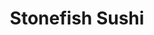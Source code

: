 ---
layout: place
title: Stonefish Sushi
permalink: /colorado/cortez/stonefish-sushi.html
stateAbbr: CO
stateName: Colorado
cityName: Cortez
seo:
  type: restaurant
  links: http://stonefishsushi.com/
place_id: ChIJp1yz8JZvOYcRIwoI8haSB-Q
photos:
  - name: >-
      places/ChIJp1yz8JZvOYcRIwoI8haSB-Q/photos/AeeoHcIE92KksMykOXShtyvohhD_U2RMpptEQ8YjEZDg4cPZLy4_Zgegn5THljy3ShKLkQp1daMFt3EhDZRZYOYV1QUEUPMxQhhe_yV12Bun2yggmjRgBs5FzLfHplMnxZ9I0qdrLrsCcHouDe8NIVncZSn7GAPL7OP5bf4ewFd_5_as3KC8Ib6JFtZXyAhU45y70piWrDm-JGRlw9fD7vZrR8HiVEMPhSg6PbCWBP9E6uB7tQLkqqrs_sM82uj0hoT2tGteXD8fh0FCJ7tol1Tei1BN-MSC-7zW9aD66nxHQgYcQg
    widthPx: 4032
    heightPx: 3024
    authorAttributions:
      - displayName: Stonefish Sushi
        uri: https://maps.google.com/maps/contrib/111255830020938617249
        photoUri: >-
          https://lh3.googleusercontent.com/a/ACg8ocLb_51wxPFD2cv_wnVzJ7WYQeUF9zRHvVN90lLW-W5QjVXxnA=s100-p-k-no-mo
    flagContentUri: >-
      https://www.google.com/local/imagery/report/?cb_client=maps_api_places.places_api&image_key=!1e10!2sAF1QipNvZF91OHsFy0BQDLprHVfqwukC1fH0NXm1b0vA&hl=en-US
    googleMapsUri: >-
      https://www.google.com/maps/place//data=!3m4!1e2!3m2!1sAF1QipNvZF91OHsFy0BQDLprHVfqwukC1fH0NXm1b0vA!2e10!4m2!3m1!1s0x87396f96f0b35ca7:0xe4079216f2080a23
  - name: >-
      places/ChIJp1yz8JZvOYcRIwoI8haSB-Q/photos/AeeoHcIRlci28E0aQo7jceYsdE2mCyCBAZkVRt20bMriwm8JK8-19h_7kD-aAwYtKkyfhQz6abbJFmyWu4dJGLTYGq4NzBiarQlcu5npXEJkywCHw4103CPzdoxtkNlS1elFBJFcIzstusK4DF5QHAZ0Iv5qV0yB2p9-xUUWn_Bkp613M--5novc7GNwmLcYWeGW6KcoakWtPCTEuPn0K9KsazwoSy1FzNw4c2ZF01uJSL-kL8Wp9BHMJ5-LT1kfgAjfr-WcvibLxm3l9nNnZkYoKwjFgJ1kUm-TujCzy-EwWtfpDw
    widthPx: 1536
    heightPx: 2048
    authorAttributions:
      - displayName: Stonefish Sushi
        uri: https://maps.google.com/maps/contrib/111255830020938617249
        photoUri: >-
          https://lh3.googleusercontent.com/a/ACg8ocLb_51wxPFD2cv_wnVzJ7WYQeUF9zRHvVN90lLW-W5QjVXxnA=s100-p-k-no-mo
    flagContentUri: >-
      https://www.google.com/local/imagery/report/?cb_client=maps_api_places.places_api&image_key=!1e10!2sAF1QipOO3wwOqlhQ9DzNq70jLEuuUDKhLptN0w1rhslY&hl=en-US
    googleMapsUri: >-
      https://www.google.com/maps/place//data=!3m4!1e2!3m2!1sAF1QipOO3wwOqlhQ9DzNq70jLEuuUDKhLptN0w1rhslY!2e10!4m2!3m1!1s0x87396f96f0b35ca7:0xe4079216f2080a23
  - name: >-
      places/ChIJp1yz8JZvOYcRIwoI8haSB-Q/photos/AeeoHcLmfF3yk8OFAChwPscvoJJUPmyaTpRGZlTqXgZOhOC_puf3l2LqpZ4j0tFOO6XlqD017Ge2RL9X1cFxTOI8rgES0xSU3E8Nw6NXi84Ds2-paIh3twa3i8ePGXagPna_4SCZUsvTuH7TGjMQS12oTfSA6vBY7aAEA80wJiD7pgDXj_BVFlNcGCACSsI0jta41QWdtXr8OZXyRkzb7so0b4gaGxI3pqWZmGLcg-CL9tLI4dQfWvHmmpoaDpCfCx3UfLFelqq1Fub-2C5_FYogb401M34pIgC6k8qVsIXym87zaA
    widthPx: 2048
    heightPx: 1536
    authorAttributions:
      - displayName: Stonefish Sushi
        uri: https://maps.google.com/maps/contrib/111255830020938617249
        photoUri: >-
          https://lh3.googleusercontent.com/a/ACg8ocLb_51wxPFD2cv_wnVzJ7WYQeUF9zRHvVN90lLW-W5QjVXxnA=s100-p-k-no-mo
    flagContentUri: >-
      https://www.google.com/local/imagery/report/?cb_client=maps_api_places.places_api&image_key=!1e10!2sAF1QipOrSVvx8CAHbsrb2dFwQFetu2A1xBBSVoTclWEJ&hl=en-US
    googleMapsUri: >-
      https://www.google.com/maps/place//data=!3m4!1e2!3m2!1sAF1QipOrSVvx8CAHbsrb2dFwQFetu2A1xBBSVoTclWEJ!2e10!4m2!3m1!1s0x87396f96f0b35ca7:0xe4079216f2080a23
  - name: >-
      places/ChIJp1yz8JZvOYcRIwoI8haSB-Q/photos/AeeoHcJOOBbpJpM0Bp0NZT6MA5sC5OzMunpJFbXBb7MrUAA0RWpyCQbn4fF3-FQketdqTbpheR1B0OdxK49LKO1ZDSeHSo5ih3Z4PuY8enw9ZFlgUNQxWaC--Uc2T8gdReUJ9JZfZ0nZo_tFBSHAaQJEUIqddFPNdwz6yAmwi9NH7Qv9JM5hDMf2VNXImObW9wgDtHFqZ5LB0kukB_LmbJ_0Bf4WSKa3gbwA49OctLyIWf32bzLJtdkNXhv9uhPQrzmKgExv-BlFlowho_EfrVntIMUzQBVZ0C00rYZ5sNIP3Z-bDwkagw7Hyk6p2dDLphF5rQXD4ahp7wdoWhqnZxrraYb6MGb7YzcFEXjwF_PcJzWdcv9V8QwOU52Yv_v1aU3qVCwOaP4IrunIRRlqa6sR2DOLJhtl3Ja2tfUdFZEk4q4
    widthPx: 3038
    heightPx: 1800
    authorAttributions:
      - displayName: Ro OSully
        uri: https://maps.google.com/maps/contrib/107070449342404839763
        photoUri: >-
          https://lh3.googleusercontent.com/a-/ALV-UjWE-nn5NVXmkQCh77ZObFcvcB4x8RQbKzdwXIh910X4NClMD8W3mQ=s100-p-k-no-mo
    flagContentUri: >-
      https://www.google.com/local/imagery/report/?cb_client=maps_api_places.places_api&image_key=!1e10!2sCIHM0ogKEICAgIDOs_GiWw&hl=en-US
    googleMapsUri: >-
      https://www.google.com/maps/place//data=!3m4!1e2!3m2!1sCIHM0ogKEICAgIDOs_GiWw!2e10!4m2!3m1!1s0x87396f96f0b35ca7:0xe4079216f2080a23
  - name: >-
      places/ChIJp1yz8JZvOYcRIwoI8haSB-Q/photos/AeeoHcJfQsNhqnpqgofB6VV_1HQzEiP7GDrCBeZA24PF-j5rALJpxX9exdACaOylLjjALzWeRBMVbxoHBhSdR_HxwehpJAt0uy9NDw9RDnuvYwsSE-FhBHQ3PzzyUQvsu9NlzD38BZkM-F_muB-cl6uRpl7qw8OC3hDiK3t8bvVFYJ1L4TEwYkyPoSNf0P9uHJstYjeIYOCWW6fg8jpGRuHH6CQaE3FSQbrZJNtxyt2ju-RrFLlcmWdsImaLFGPEbzIFDl9hZetNT_GMXFEqpgGpsiECiVAL1RjsrcKd9SHgySE-FQ
    widthPx: 1984
    heightPx: 2048
    authorAttributions:
      - displayName: Stonefish Sushi
        uri: https://maps.google.com/maps/contrib/111255830020938617249
        photoUri: >-
          https://lh3.googleusercontent.com/a/ACg8ocLb_51wxPFD2cv_wnVzJ7WYQeUF9zRHvVN90lLW-W5QjVXxnA=s100-p-k-no-mo
    flagContentUri: >-
      https://www.google.com/local/imagery/report/?cb_client=maps_api_places.places_api&image_key=!1e10!2sAF1QipOMf3V4-CsJQ3kqjD3S14pNCUtA_08L8cvTHw-k&hl=en-US
    googleMapsUri: >-
      https://www.google.com/maps/place//data=!3m4!1e2!3m2!1sAF1QipOMf3V4-CsJQ3kqjD3S14pNCUtA_08L8cvTHw-k!2e10!4m2!3m1!1s0x87396f96f0b35ca7:0xe4079216f2080a23
  - name: >-
      places/ChIJp1yz8JZvOYcRIwoI8haSB-Q/photos/AeeoHcJq0cBKSxUQKfFT8zo0ovpB95xwXkoUfE9MffFq7RuQ0jBt_5Y0GRryNiqwFaAyXegd-ZrxLFr8bIioNvg0C9Pxim8vBxvPFPF39k59ZFNjkXz2lC98lE463SDoh-b1Hh7zUsNKM7x-ndeBTTTYC9wxk1MGl5UnSTZg_VObCnJYuZxf9lTjiKjWFhT_fxFX-1e-yIjdWjqQmVQaC2hD4_EkiImjKwy9BT4AfyOALYBrVT9CRt8nBCYRtN0ujho7wn7D4njhtl8sebMCCFyBLr67uMQHWZ_wJGUYjNAC1PqcAszehkirHP31J4XB_QrEWKTVZHU4DedJidKDpHCYi5Rw_rkFG59gfMYJFCzd81p-swtMutyZzcr7TTDUNc2j4TbKde8yjW5SyHiD0BrtY2PD9NVjPaUbslEjd80KXQMWtw
    widthPx: 4608
    heightPx: 2592
    authorAttributions:
      - displayName: Idunn The Wanderer
        uri: https://maps.google.com/maps/contrib/117794778738370903863
        photoUri: >-
          https://lh3.googleusercontent.com/a-/ALV-UjWjoBO-AzBmUQm6YveSjMF1cPtxKJngQGk9vJhIeDBCjiOa2uBIlA=s100-p-k-no-mo
    flagContentUri: >-
      https://www.google.com/local/imagery/report/?cb_client=maps_api_places.places_api&image_key=!1e10!2sCIHM0ogKEICAgICGicrEPA&hl=en-US
    googleMapsUri: >-
      https://www.google.com/maps/place//data=!3m4!1e2!3m2!1sCIHM0ogKEICAgICGicrEPA!2e10!4m2!3m1!1s0x87396f96f0b35ca7:0xe4079216f2080a23
  - name: >-
      places/ChIJp1yz8JZvOYcRIwoI8haSB-Q/photos/AeeoHcKGKVq5Wjby-y7MS9VGyN4yi3_3P79TOWM6ZJWmgqNQwDgNPMyn-PcijYVV7A8cy0DxwdIV6m6l6Z4ul8mh406UGZTgRZ8eaUk2PxeNUsPjlF2S7rbd0purfup1039SA2b0gTrjNTU9nQdlGn07mBjzdOlVZhwW7qxb8XPy9gglAnJRHiAq6yIo-lBy-MY_Yu-tiF4U5PtYrLkSzV0ayqd8CCqzO47SyipA7qGBEu8rLAl5i4mskf0peTvpAZyLOz9dI9VpzO96NuHOGGRPAq6V0nHKy38hbSGWqci4_tTiqEYDeUhREamIuxMQY8ehLOuzWEdZsozDx7IapxmrIK4CEWj5VQLfTJNohLMARoYDmjl5pgiFZNUnz88W6B0D7AzkU0GrHKo9W3VcYbI_rMvXowyq-sSSYoBY6u1HDxlZ7g
    widthPx: 800
    heightPx: 600
    authorAttributions:
      - displayName: zichangPraying toTheLord
        uri: https://maps.google.com/maps/contrib/111330762434800941371
        photoUri: >-
          https://lh3.googleusercontent.com/a-/ALV-UjVpcOaaNu_xXGolHtCm71HO5V0gm0YfGhsJdKtKIsC38-MM1X3q=s100-p-k-no-mo
    flagContentUri: >-
      https://www.google.com/local/imagery/report/?cb_client=maps_api_places.places_api&image_key=!1e10!2sCIHM0ogKEICAgIDUnKfrWw&hl=en-US
    googleMapsUri: >-
      https://www.google.com/maps/place//data=!3m4!1e2!3m2!1sCIHM0ogKEICAgIDUnKfrWw!2e10!4m2!3m1!1s0x87396f96f0b35ca7:0xe4079216f2080a23
  - name: >-
      places/ChIJp1yz8JZvOYcRIwoI8haSB-Q/photos/AeeoHcIF5eyP8Wr-mKn7_DcnaR3PntAL0A9sytapBwZLGo_TFlPHT2jXkPTiI6pXN9hAix3Fk3SoSCyVRovMHAebDcrP8UZuamUlOq7TlBjlRkAuwLofjCkIaw_vV2YXpys4GsWGBKJXKvHJZ7SF1k0Oo0nplxAMRdcYHQf346sEBiMEQMBiiyLQByXdJoxERFdlWhPACJqLIIHTlXVEtPdC0n7FbJtWzwYVZ3gDS7aQVJBRQ7B2wKDweqx2voXT0TC8BJi-wqUE98HVVXHGZdtxevMlQYLZLHN_6aq1CudIbL7IqUHX7OgktE3wC-V7-SrcVa60ySIk88sVok1C9mkxW-KZUPKdTus3ppIhxLstpA1eEL3b1ShU0VlqfOhKWv2LYkFdCIOEqa5r3qsnUnf_sEfXX3dXwh-FnoyXiH2oOWw
    widthPx: 4032
    heightPx: 3024
    authorAttributions:
      - displayName: Darrell
        uri: https://maps.google.com/maps/contrib/106134431790330299252
        photoUri: >-
          https://lh3.googleusercontent.com/a-/ALV-UjXhLDACz1vEVYIbqoACedFQRLLelVfIraF_PQgeU7OZZfbRkKd0=s100-p-k-no-mo
    flagContentUri: >-
      https://www.google.com/local/imagery/report/?cb_client=maps_api_places.places_api&image_key=!1e10!2sCIHM0ogKEICAgIC3irzoPA&hl=en-US
    googleMapsUri: >-
      https://www.google.com/maps/place//data=!3m4!1e2!3m2!1sCIHM0ogKEICAgIC3irzoPA!2e10!4m2!3m1!1s0x87396f96f0b35ca7:0xe4079216f2080a23
  - name: >-
      places/ChIJp1yz8JZvOYcRIwoI8haSB-Q/photos/AeeoHcI5e0Ea3xRTbJbi89PTr54_n09makmMRBfiwqpONE8btrWH4bpN5Qxi05YH2PdI5Xia4qpONBZc9bUDkJB5VR666MdAz-l2Uvlb6qwGxFfspd1lCNIKv2nax67RfCsaL_ddcvHO9bl5aAkdNnYB5Iu51Ennx-wqMwkYa3AkXcZA3vtBmyc4Mc8SxQQTNGt1r1eTMxbRWTx2asa6ZWrZhJZ17ESKALx2vUKk5d0MZ3sSvLfHh4lqSsafhL0Ef9zgOewvZn2pwpRyn7R6XvLnc3trEgMdVnS9g-XRK_LY4CveXJv8DbyKiyVohI7tvQ8hylEZEheHmRh5sWArkPd-6Jgb9O_f5zfeNlFUz915x_op8fuIqNize2zbAU3zuuxUjBxHHXZaNa3JkX7a69WMPJnntx6WKv7Th0U199shcmZMMA
    widthPx: 3600
    heightPx: 4800
    authorAttributions:
      - displayName: Landon B
        uri: https://maps.google.com/maps/contrib/117793249096898163647
        photoUri: >-
          https://lh3.googleusercontent.com/a/ACg8ocLVWNjla8Fattep6rKnMUrdCbaEfxIo4GE55s88zRuEwQsrNw=s100-p-k-no-mo
    flagContentUri: >-
      https://www.google.com/local/imagery/report/?cb_client=maps_api_places.places_api&image_key=!1e10!2sCIHM0ogKEICAgMDA8pmOAQ&hl=en-US
    googleMapsUri: >-
      https://www.google.com/maps/place//data=!3m4!1e2!3m2!1sCIHM0ogKEICAgMDA8pmOAQ!2e10!4m2!3m1!1s0x87396f96f0b35ca7:0xe4079216f2080a23
  - name: >-
      places/ChIJp1yz8JZvOYcRIwoI8haSB-Q/photos/AeeoHcK5vy134oa13DOCpxDQO2eSnf8sWWCJOW2QWOV2Ip0TFKbMwA5aTpZxsSABmIhtNoZNfLadkXufK8bUHmAp1NPHPqcMtTgVzGqeKwO6Zq_H0F0bgHAhoJnaolQlhRk8wDEJwHUczU6ouBBtJY9SiaL_S0pvtw1JgvChQJmb3Yy6b_p_tJ87UYC4Hq6tAokt5U1KX_4EM9DX1lBf85hvB0eB6S48opU97osKre398gjnxyqX6KOjMeK6Bi1MZrRGXT2mdpQyF2trHoZR7jfsY-EcKrN3RwEGk5t-TIM6jPMsuHcctKWKPhNuFPJt6_y5NJsNA7LRL54VyakumgBQiXVY8mqpSALGhPG3_QqMK7PipRRZ3sFQXQUEP7nZxBaobcz3cbwvmo1U8tq-EMBHQ1TLZxbXf3GLspixU-4jqgZZUw
    widthPx: 4032
    heightPx: 3024
    authorAttributions:
      - displayName: Jimmy Martin
        uri: https://maps.google.com/maps/contrib/110185030924064622630
        photoUri: >-
          https://lh3.googleusercontent.com/a-/ALV-UjVU56FFNLa_a9J9db1awU1Eudlf4FuDtJYXxvBSkSked_kZooyFEg=s100-p-k-no-mo
    flagContentUri: >-
      https://www.google.com/local/imagery/report/?cb_client=maps_api_places.places_api&image_key=!1e10!2sCIHM0ogKEICAgICDqOn5Xw&hl=en-US
    googleMapsUri: >-
      https://www.google.com/maps/place//data=!3m4!1e2!3m2!1sCIHM0ogKEICAgICDqOn5Xw!2e10!4m2!3m1!1s0x87396f96f0b35ca7:0xe4079216f2080a23
address: 16 W Main St, Cortez, CO 81321, USA
street: 16 W Main St
city: Cortez
state: CO
zip: '81321'
country: USA
neighborhood: null
latitude: '37.348769'
longitude: '-108.585678'
accessibility_options:
  wheelchairAccessibleParking: true
  wheelchairAccessibleRestroom: true
  wheelchairAccessibleSeating: true
business_status: OPERATIONAL
name: Stonefish Sushi
google_maps_links:
  directionsUri: >-
    https://www.google.com/maps/dir//''/data=!4m7!4m6!1m1!4e2!1m2!1m1!1s0x87396f96f0b35ca7:0xe4079216f2080a23!3e0
  placeUri: https://maps.google.com/?cid=16431262392732092963
  writeAReviewUri: >-
    https://www.google.com/maps/place//data=!4m3!3m2!1s0x87396f96f0b35ca7:0xe4079216f2080a23!12e1
  reviewsUri: >-
    https://www.google.com/maps/place//data=!4m4!3m3!1s0x87396f96f0b35ca7:0xe4079216f2080a23!9m1!1b1
  photosUri: >-
    https://www.google.com/maps/place//data=!4m3!3m2!1s0x87396f96f0b35ca7:0xe4079216f2080a23!10e5
primary_type: Japanese Restaurant
opening_hours:
  openNow: true
  periods:
    - open:
        day: 0
        hour: 15
        minute: 0
      close:
        day: 0
        hour: 21
        minute: 0
    - open:
        day: 1
        hour: 11
        minute: 0
      close:
        day: 1
        hour: 21
        minute: 0
    - open:
        day: 2
        hour: 11
        minute: 0
      close:
        day: 2
        hour: 21
        minute: 0
    - open:
        day: 3
        hour: 11
        minute: 0
      close:
        day: 3
        hour: 21
        minute: 0
    - open:
        day: 4
        hour: 11
        minute: 0
      close:
        day: 4
        hour: 21
        minute: 0
    - open:
        day: 5
        hour: 11
        minute: 0
      close:
        day: 5
        hour: 21
        minute: 0
    - open:
        day: 6
        hour: 11
        minute: 0
      close:
        day: 6
        hour: 21
        minute: 0
  weekdayDescriptions:
    - 'Monday: 11:00 AM – 9:00 PM'
    - 'Tuesday: 11:00 AM – 9:00 PM'
    - 'Wednesday: 11:00 AM – 9:00 PM'
    - 'Thursday: 11:00 AM – 9:00 PM'
    - 'Friday: 11:00 AM – 9:00 PM'
    - 'Saturday: 11:00 AM – 9:00 PM'
    - 'Sunday: 3:00 – 9:00 PM'
  nextCloseTime: '2025-05-04T03:00:00Z'
secondary_opening_hours:
  - openNow: false
    periods:
      - open:
          day: 1
          hour: 11
          minute: 0
        close:
          day: 1
          hour: 14
          minute: 30
      - open:
          day: 2
          hour: 11
          minute: 0
        close:
          day: 2
          hour: 14
          minute: 30
      - open:
          day: 3
          hour: 11
          minute: 0
        close:
          day: 3
          hour: 14
          minute: 30
      - open:
          day: 4
          hour: 11
          minute: 0
        close:
          day: 4
          hour: 14
          minute: 30
      - open:
          day: 5
          hour: 11
          minute: 0
        close:
          day: 5
          hour: 14
          minute: 30
      - open:
          day: 6
          hour: 11
          minute: 0
        close:
          day: 6
          hour: 14
          minute: 30
    weekdayDescriptions:
      - 'Monday: 11:00 AM – 2:30 PM'
      - 'Tuesday: 11:00 AM – 2:30 PM'
      - 'Wednesday: 11:00 AM – 2:30 PM'
      - 'Thursday: 11:00 AM – 2:30 PM'
      - 'Friday: 11:00 AM – 2:30 PM'
      - 'Saturday: 11:00 AM – 2:30 PM'
      - 'Sunday: Closed'
    secondaryHoursType: LUNCH
    nextOpenTime: '2025-05-05T17:00:00Z'
phone: (970) 565-9244
price_level: PRICE_LEVEL_MODERATE
price_range: $20 &ndash; $30
rating: '4.6'
rating_count: 336
website: http://stonefishsushi.com/
description: >-
  Discover Stonefish Sushi in Cortez, CO$$$Stonefish Sushi in Cortez, CO, stands
  out as a premier destination for those seeking fresh sushi and authentic
  Japanese flavors in a welcoming setting. The restaurant features a variety of
  meticulously prepared rolls, sashimi, and other Japanese-inspired plates, all
  served in a casual atmosphere that makes dining enjoyable and relaxed.
  Accessibility is a key highlight, with options like wheelchair-friendly
  parking and seating ensuring everyone can savor the experience. Patrons can
  also enjoy outdoor seating and a menu that caters to groups, making it an
  ideal spot for casual meals or special occasions. If you're exploring sushi
  restaurants near you, this location delivers on quality and variety, blending
  traditional tastes with a modern touch.
generative_summary: >-
  Discover Stonefish Sushi in Cortez, CO$$$Stonefish Sushi in Cortez, CO, stands
  out as a premier destination for those seeking fresh sushi and authentic
  Japanese flavors in a welcoming setting. The restaurant features a variety of
  meticulously prepared rolls, sashimi, and other Japanese-inspired plates, all
  served in a casual atmosphere that makes dining enjoyable and relaxed.
  Accessibility is a key highlight, with options like wheelchair-friendly
  parking and seating ensuring everyone can savor the experience. Patrons can
  also enjoy outdoor seating and a menu that caters to groups, making it an
  ideal spot for casual meals or special occasions. If you're exploring sushi
  restaurants near you, this location delivers on quality and variety, blending
  traditional tastes with a modern touch.
generative_disclosure: Summarized by AI using the Grok-3-Mini model.
reviews:
  - name: >-
      places/ChIJp1yz8JZvOYcRIwoI8haSB-Q/reviews/ChZDSUhNMG9nS0VJQ0FnTURJLUszU1V3EAE
    relativePublishTimeDescription: 3 weeks ago
    rating: 5
    text:
      text: >-
        Absolutely loved our experience!

        The food was delicious—every dish was delicious and well prepared and
        beautifully presented. Our server, Lewis, was phenomenal! He was kind,
        respectful, courteous, and incredibly helpful throughout our meal. He
        made us feel truly welcomed and taken care of. We’ll definitely be
        coming back—highly recommend!
      languageCode: en
    originalText:
      text: >-
        Absolutely loved our experience!

        The food was delicious—every dish was delicious and well prepared and
        beautifully presented. Our server, Lewis, was phenomenal! He was kind,
        respectful, courteous, and incredibly helpful throughout our meal. He
        made us feel truly welcomed and taken care of. We’ll definitely be
        coming back—highly recommend!
      languageCode: en
    authorAttribution:
      displayName: Onelove Islandflava
      uri: https://www.google.com/maps/contrib/103699304799839264820/reviews
      photoUri: >-
        https://lh3.googleusercontent.com/a/ACg8ocINwEb1YTU8d-HJiaXhLc9SMn5XuDs1DzReku7tnzE5VjcdqA=s128-c0x00000000-cc-rp-mo
    publishTime: '2025-04-07T02:06:51.163764Z'
    flagContentUri: >-
      https://www.google.com/local/review/rap/report?postId=ChZDSUhNMG9nS0VJQ0FnTURJLUszU1V3EAE&d=17924085&t=1
    googleMapsUri: >-
      https://www.google.com/maps/reviews/data=!4m6!14m5!1m4!2m3!1sChZDSUhNMG9nS0VJQ0FnTURJLUszU1V3EAE!2m1!1s0x87396f96f0b35ca7:0xe4079216f2080a23
  - name: >-
      places/ChIJp1yz8JZvOYcRIwoI8haSB-Q/reviews/ChdDSUhNMG9nS0VJQ0FnSURIMmFhWGxnRRAB
    relativePublishTimeDescription: 7 months ago
    rating: 5
    text:
      text: >-
        Recently moved back to Cortez. This is my 3rd time ordering lunch for
        pick up. I had the Salmon Protein Bowl. It was delicious. Generous
        serving and they do not skip out on the sauce.


        Today Luis assisted me and considering I have ordered lunch from here
        more than once—He was the first server to share the STONEFISH SUSHI
        LOYALTY LUNCH CARD with me. He also educated me on how and when to use
        it. “Buy 6 lunch entrees from the lunch menu and the 7th is Free.” Luis
        also packed chop sticks and soy sauce for me. This also had not been
        done in the past. Definitely noticed his attention to detail.

        It was disheartening it took three trips to learn about the Loyalty
        Card. However, the food was delicious all of those previous times. I
        would be 1/2 to my loyalty reward. 😂 This is more of a front end
        training opportunity rather than food quality/service.


        I highly recommend and looking forward to additional meals here.
      languageCode: en
    originalText:
      text: >-
        Recently moved back to Cortez. This is my 3rd time ordering lunch for
        pick up. I had the Salmon Protein Bowl. It was delicious. Generous
        serving and they do not skip out on the sauce.


        Today Luis assisted me and considering I have ordered lunch from here
        more than once—He was the first server to share the STONEFISH SUSHI
        LOYALTY LUNCH CARD with me. He also educated me on how and when to use
        it. “Buy 6 lunch entrees from the lunch menu and the 7th is Free.” Luis
        also packed chop sticks and soy sauce for me. This also had not been
        done in the past. Definitely noticed his attention to detail.

        It was disheartening it took three trips to learn about the Loyalty
        Card. However, the food was delicious all of those previous times. I
        would be 1/2 to my loyalty reward. 😂 This is more of a front end
        training opportunity rather than food quality/service.


        I highly recommend and looking forward to additional meals here.
      languageCode: en
    authorAttribution:
      displayName: Marvina Pete
      uri: https://www.google.com/maps/contrib/108690154185626395111/reviews
      photoUri: >-
        https://lh3.googleusercontent.com/a-/ALV-UjWngLEottfA8Z--BBm2HCNB_JyscjVaO3wUBKyD150grdYn4D28=s128-c0x00000000-cc-rp-mo-ba3
    publishTime: '2024-09-17T20:26:49.189681Z'
    flagContentUri: >-
      https://www.google.com/local/review/rap/report?postId=ChdDSUhNMG9nS0VJQ0FnSURIMmFhWGxnRRAB&d=17924085&t=1
    googleMapsUri: >-
      https://www.google.com/maps/reviews/data=!4m6!14m5!1m4!2m3!1sChdDSUhNMG9nS0VJQ0FnSURIMmFhWGxnRRAB!2m1!1s0x87396f96f0b35ca7:0xe4079216f2080a23
  - name: >-
      places/ChIJp1yz8JZvOYcRIwoI8haSB-Q/reviews/ChdDSUhNMG9nS0VJQ0FnSUMzaXJ6b25BRRAB
    relativePublishTimeDescription: 6 months ago
    rating: 5
    text:
      text: >-
        Stopped here after being in the mountains for a week. Wow! The food was
        amazing. I ordered the Shrimp TNT roll just to try something new. I was
        not disappointed. It was a little spicy, but the flavors were intense
        and absolutely delicious.

        Prices are a little steep, but what isn’t these days? I just ordered the
        one item and it was plenty.

        My friend ordered the rainbow roll and liked it as well.

        Service was OK at the bar. A little more attention would have been
        appreciated as they weren’t that busy, but they were talking with
        someone about working there so no worries.

        It’s definitely a cool place and probably the best place to eat in
        Cortez. Not a ton of good options in town.
      languageCode: en
    originalText:
      text: >-
        Stopped here after being in the mountains for a week. Wow! The food was
        amazing. I ordered the Shrimp TNT roll just to try something new. I was
        not disappointed. It was a little spicy, but the flavors were intense
        and absolutely delicious.

        Prices are a little steep, but what isn’t these days? I just ordered the
        one item and it was plenty.

        My friend ordered the rainbow roll and liked it as well.

        Service was OK at the bar. A little more attention would have been
        appreciated as they weren’t that busy, but they were talking with
        someone about working there so no worries.

        It’s definitely a cool place and probably the best place to eat in
        Cortez. Not a ton of good options in town.
      languageCode: en
    authorAttribution:
      displayName: Darrell
      uri: https://www.google.com/maps/contrib/106134431790330299252/reviews
      photoUri: >-
        https://lh3.googleusercontent.com/a-/ALV-UjXhLDACz1vEVYIbqoACedFQRLLelVfIraF_PQgeU7OZZfbRkKd0=s128-c0x00000000-cc-rp-mo-ba2
    publishTime: '2024-11-04T13:29:29.032972Z'
    flagContentUri: >-
      https://www.google.com/local/review/rap/report?postId=ChdDSUhNMG9nS0VJQ0FnSUMzaXJ6b25BRRAB&d=17924085&t=1
    googleMapsUri: >-
      https://www.google.com/maps/reviews/data=!4m6!14m5!1m4!2m3!1sChdDSUhNMG9nS0VJQ0FnSUMzaXJ6b25BRRAB!2m1!1s0x87396f96f0b35ca7:0xe4079216f2080a23
  - name: >-
      places/ChIJp1yz8JZvOYcRIwoI8haSB-Q/reviews/ChdDSUhNMG9nS0VJQ0FnTURBOHBtT3ZnRRAB
    relativePublishTimeDescription: 2 months ago
    rating: 5
    text:
      text: >-
        This place is top notch. Five star quality food and service. The best
        place I’ve had dinner in Cortez
      languageCode: en
    originalText:
      text: >-
        This place is top notch. Five star quality food and service. The best
        place I’ve had dinner in Cortez
      languageCode: en
    authorAttribution:
      displayName: Landon B
      uri: https://www.google.com/maps/contrib/117793249096898163647/reviews
      photoUri: >-
        https://lh3.googleusercontent.com/a/ACg8ocLVWNjla8Fattep6rKnMUrdCbaEfxIo4GE55s88zRuEwQsrNw=s128-c0x00000000-cc-rp-mo
    publishTime: '2025-02-08T02:01:49.909820Z'
    flagContentUri: >-
      https://www.google.com/local/review/rap/report?postId=ChdDSUhNMG9nS0VJQ0FnTURBOHBtT3ZnRRAB&d=17924085&t=1
    googleMapsUri: >-
      https://www.google.com/maps/reviews/data=!4m6!14m5!1m4!2m3!1sChdDSUhNMG9nS0VJQ0FnTURBOHBtT3ZnRRAB!2m1!1s0x87396f96f0b35ca7:0xe4079216f2080a23
  - name: >-
      places/ChIJp1yz8JZvOYcRIwoI8haSB-Q/reviews/ChdDSUhNMG9nS0VJQ0FnSUM3NkxhNjlnRRAB
    relativePublishTimeDescription: 8 months ago
    rating: 5
    text:
      text: >-
        The staff and service expectations are incredible. Very attentive,
        professional, and upbeat. The food and drinks are absolutely phenomenal
        and you can't beat the atmosphere. 12/10. They are killing it and the
        new owner has made some incredible updates.
      languageCode: en
    originalText:
      text: >-
        The staff and service expectations are incredible. Very attentive,
        professional, and upbeat. The food and drinks are absolutely phenomenal
        and you can't beat the atmosphere. 12/10. They are killing it and the
        new owner has made some incredible updates.
      languageCode: en
    authorAttribution:
      displayName: Kendall Dixon-calhoun
      uri: https://www.google.com/maps/contrib/110816672527520315959/reviews
      photoUri: >-
        https://lh3.googleusercontent.com/a-/ALV-UjUZvLmgCEVSdJD6E3Qba0CEHOFs-JNxLGV6KeF056RLb9Kduhtj6w=s128-c0x00000000-cc-rp-mo-ba3
    publishTime: '2024-08-12T04:06:05.404369Z'
    flagContentUri: >-
      https://www.google.com/local/review/rap/report?postId=ChdDSUhNMG9nS0VJQ0FnSUM3NkxhNjlnRRAB&d=17924085&t=1
    googleMapsUri: >-
      https://www.google.com/maps/reviews/data=!4m6!14m5!1m4!2m3!1sChdDSUhNMG9nS0VJQ0FnSUM3NkxhNjlnRRAB!2m1!1s0x87396f96f0b35ca7:0xe4079216f2080a23
review_summary: >-
  What Customers Are Saying$$$Folks consistently praise the tasty sushi rolls
  and flavorful Japanese dishes at this spot, highlighting the fresh ingredients
  and generous portions that leave everyone satisfied. Many comments mention the
  friendly service and attentive staff, which add to the relaxed vibe and make
  visits feel welcoming and smooth. Reviewers often note the lively atmosphere
  and solid drink options, perfect for unwinding after a day out. While some
  mention prices on the higher side, the overall consensus is that the quality
  and experience make it worth it for sushi enthusiasts in the area. If you're
  on the hunt for top-rated sushi close to you, this place comes highly
  recommended for its reliable and enjoyable meals.
review_disclosure: Summarized by AI using the Grok-3-Mini model.
parking_options:
  freeParkingLot: true
  freeStreetParking: true
  valetParking: false
payment_options:
  acceptsDebitCards: true
  acceptsCashOnly: false
  acceptsNfc: true
allow_dogs: null
curbside_pickup: null
delivery: true
dine_in: true
good_for_children: true
good_for_groups: true
good_for_sports: false
live_music: null
menu_for_children: true
outdoor_seating: true
reservable: true
restroom: null
serves_beer: true
serves_breakfast: false
serves_brunch: false
serves_cocktails: true
serves_coffee: null
serves_dinner: true
serves_dessert: true
serves_lunch: true
serves_vegetarian_food: true
serves_wine: true
takeout: true
update_category: atmosphere
places_description: null

---